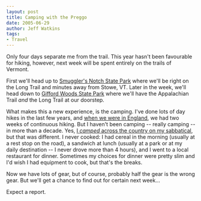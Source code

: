 ```yaml
---
layout: post
title: Camping with the Preggo
date: 2005-06-29
author: Jeff Watkins
tags:
- Travel
---
```


Only four days separate me from the trail. This year hasn't been favourable for hiking, however, next week will be spent entirely on the trails of Vermont.

First we'll head up to [Smuggler's Notch State Park][smugglers] where we'll be right on the Long Trail and minutes away from Stowe, VT. Later in the week, we'll head down to [Gifford Woods State Park][gifford] where we'll have the Appalachian Trail *and* the Long Trail at our doorstep.

What makes this a new experience, is the camping. I've done lots of day hikes in the last few years, and [when we were in England][honeymoon], we had two weeks of continuous hiking. But I haven't been camping -- really camping -- in more than a decade. Yes, [I *camped* across the country on my sabbatical][sabbatical], but that was different. I never cooked: I had cereal in the morning (usually at a rest stop on the road), a sandwich at lunch (usually at a park or at my daily destination -- I never drove more than 4 hours), and I went to a local restaurant for dinner. Sometimes my choices for dinner were pretty slim and I'd wish I had equipment to cook, but that's the breaks.

Now we have lots of gear, but of course, probably half the gear is the wrong gear. But we'll get a chance to find out for certain next week...

Expect a report.


[smugglers]: http://www.vtstateparks.com/htm/smugglers.cfm
[gifford]: http://www.vtstateparks.com/htm/gifford.cfm
[honeymoon]: http://metrocat.org/photography/honeymoon-in-the-cotswolds/index.html
[sabbatical]: http://metrocat.org/2002/07/15/the-big-update
